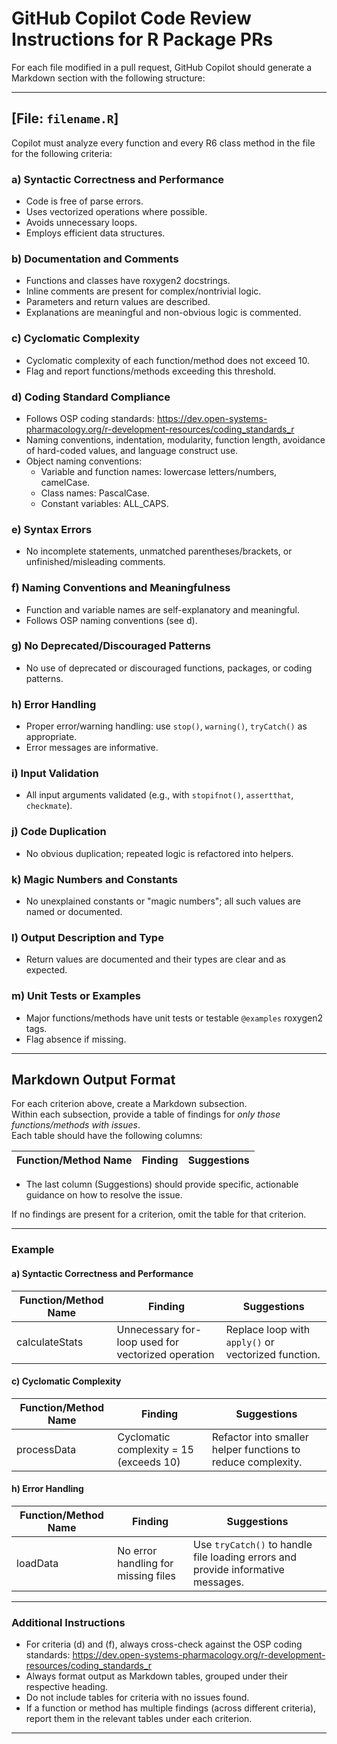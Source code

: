 # GitHub Copilot Code Review Instructions for R Package PRs

For each file modified in a pull request, GitHub Copilot should generate a Markdown section with the following structure:

---

## [File: `filename.R`]

Copilot must analyze every function and every R6 class method in the file for the following criteria:

### a) Syntactic Correctness and Performance
- Code is free of parse errors.
- Uses vectorized operations where possible.
- Avoids unnecessary loops.
- Employs efficient data structures.

### b) Documentation and Comments
- Functions and classes have roxygen2 docstrings.
- Inline comments are present for complex/nontrivial logic.
- Parameters and return values are described.
- Explanations are meaningful and non-obvious logic is commented.

### c) Cyclomatic Complexity
- Cyclomatic complexity of each function/method does not exceed 10.
- Flag and report functions/methods exceeding this threshold.

### d) Coding Standard Compliance
- Follows OSP coding standards: https://dev.open-systems-pharmacology.org/r-development-resources/coding_standards_r
- Naming conventions, indentation, modularity, function length, avoidance of hard-coded values, and language construct use.
- Object naming conventions:
  - Variable and function names: lowercase letters/numbers, camelCase.
  - Class names: PascalCase.
  - Constant variables: ALL_CAPS.

### e) Syntax Errors
- No incomplete statements, unmatched parentheses/brackets, or unfinished/misleading comments.

### f) Naming Conventions and Meaningfulness
- Function and variable names are self-explanatory and meaningful.
- Follows OSP naming conventions (see d).

### g) No Deprecated/Discouraged Patterns
- No use of deprecated or discouraged functions, packages, or coding patterns.

### h) Error Handling
- Proper error/warning handling: use `stop()`, `warning()`, `tryCatch()` as appropriate.
- Error messages are informative.

### i) Input Validation
- All input arguments validated (e.g., with `stopifnot()`, `assertthat`, `checkmate`).

### j) Code Duplication
- No obvious duplication; repeated logic is refactored into helpers.

### k) Magic Numbers and Constants
- No unexplained constants or "magic numbers"; all such values are named or documented.

### l) Output Description and Type
- Return values are documented and their types are clear and as expected.

### m) Unit Tests or Examples
- Major functions/methods have unit tests or testable `@examples` roxygen2 tags.
- Flag absence if missing.

---

## Markdown Output Format

For each criterion above, create a Markdown subsection.  
Within each subsection, provide a table of findings for *only those functions/methods with issues*.  
Each table should have the following columns:

| Function/Method Name | Finding | Suggestions |
|----------------------|---------|-------------|

- The last column (Suggestions) should provide specific, actionable guidance on how to resolve the issue.

If no findings are present for a criterion, omit the table for that criterion.

---

### Example

#### a) Syntactic Correctness and Performance

| Function/Method Name | Finding | Suggestions |
|----------------------|---------|-------------|
| calculateStats       | Unnecessary for-loop used for vectorized operation | Replace loop with `apply()` or vectorized function. |

#### c) Cyclomatic Complexity

| Function/Method Name | Finding | Suggestions |
|----------------------|---------|-------------|
| processData          | Cyclomatic complexity = 15 (exceeds 10) | Refactor into smaller helper functions to reduce complexity. |

#### h) Error Handling

| Function/Method Name | Finding | Suggestions |
|----------------------|---------|-------------|
| loadData             | No error handling for missing files | Use `tryCatch()` to handle file loading errors and provide informative messages. |

---

### Additional Instructions

- For criteria (d) and (f), always cross-check against the OSP coding standards: https://dev.open-systems-pharmacology.org/r-development-resources/coding_standards_r
- Always format output as Markdown tables, grouped under their respective heading.
- Do not include tables for criteria with no issues found.
- If a function or method has multiple findings (across different criteria), report them in the relevant tables under each criterion.

---
